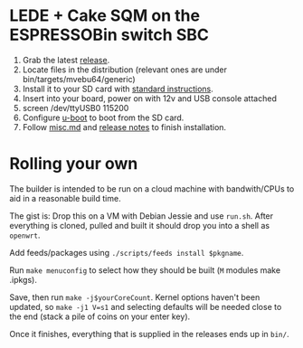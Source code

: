 # LEDE + Cake SQM on the ESPRESSOBin switch SBC

1. Grab the latest [release](https://github.com/davidk/espressobin-lede-sqm-cake/releases/tag/0.02).
2. Locate files in the distribution (relevant ones are under bin/targets/mvebu64/generic) 
3. Install it to your SD card with [standard instructions](http://wiki.espressobin.net/tiki-index.php?page=Boot+from+removable+storage+-+OpenWrt#Using_MicroSD_card).
4. Insert into your board, power on with 12v and USB console attached
5. screen /dev/ttyUSB0 115200
6. Configure [u-boot](http://wiki.espressobin.net/tiki-index.php?page=Boot+from+removable+storage+-+OpenWrt#Using_MicroSD_card) to boot from the SD card.
7. Follow [misc.md](https://raw.githubusercontent.com/davidk/espressobin-lede-sqm-cake/master/misc.md) and [release notes](https://github.com/davidk/espressobin-lede-sqm-cake/releases/tag/0.02) to finish installation.

# Rolling your own

The builder is intended to be run on a cloud machine with bandwith/CPUs to aid in a reasonable build time. 

The gist is: Drop this on a VM with Debian Jessie and use `run.sh`. After everything is cloned, pulled and built it should drop you into a shell as `openwrt`. 

Add feeds/packages using `./scripts/feeds install $pkgname`. 

Run `make menuconfig` to select how they should be built (`M` modules make .ipkgs). 

Save, then run `make -j$yourCoreCount`. Kernel options haven't been updated, so `make -j1 V=s1` and selecting defaults will be needed close to the end (stack a pile of coins on your enter key).

Once it finishes, everything that is supplied in the releases ends up in `bin/`.
